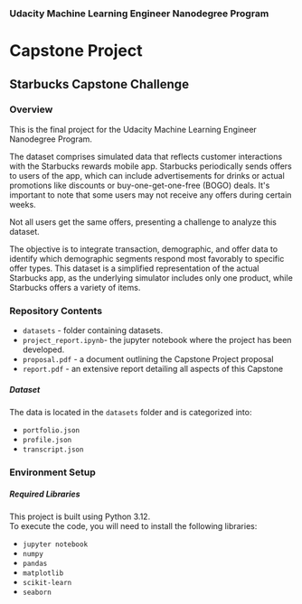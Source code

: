 ### Udacity Machine Learning Engineer Nanodegree Program

# Capstone Project

## Starbucks Capstone Challenge

### Overview

This is the final project for the Udacity Machine Learning Engineer Nanodegree Program.

The dataset comprises simulated data that reflects customer interactions with the Starbucks rewards mobile app. Starbucks periodically sends offers to users of the app, which can include advertisements for drinks or actual promotions like discounts or buy-one-get-one-free (BOGO) deals. It's important to note that some users may not receive any offers during certain weeks.

Not all users get the same offers, presenting a challenge to analyze this dataset.

The objective is to integrate transaction, demographic, and offer data to identify which demographic segments respond most favorably to specific offer types. This dataset is a simplified representation of the actual Starbucks app, as the underlying simulator includes only one product, while Starbucks offers a variety of items.

### Repository Contents
- `datasets` - folder containing datasets.
- `project_report.ipynb`- the jupyter notebook where the project has been developed.
- `proposal.pdf` - a document outlining the Capstone Project proposal
- `report.pdf` - an extensive report detailing all aspects of this Capstone

##### Dataset
The data is located in the `datasets` folder and is categorized into:  

- `portfolio.json`
- `profile.json`
- `transcript.json`

### Environment Setup

##### Required Libraries
This project is built using Python 3.12.  
To execute the code, you will need to install the following libraries:

- `jupyter notebook`
- `numpy` 
- `pandas` 
- `matplotlib` 
- `scikit-learn` 
- `seaborn`

